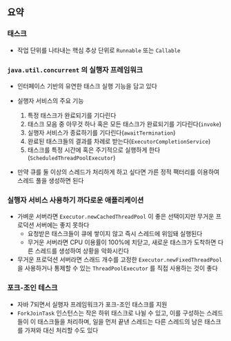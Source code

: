 ## 요약

### 태스크
- 작업 단위를 나타내는 핵심 추상 단위로 `Runnable` 또는 `Callable` 

### `java.util.concurrent` 의 실행자 프레임워크
- 인터페이스 기반의 유연한 태스크 실행 기능을 담고 있다 
- 실행자 서비스의 주요 기능 
    1. 특정 태스크가 완료되기를 기다린다
    1. 태스크 모음 중 아무것 하나 혹은 모든 태스크가 완료되기를 기다린다(`invoke`)
    1. 실행자 서비스가 종료하기를 기다린다(`awaitTermination`)
    1. 완료된 태스크들의 결과를 차례로 받는다(`ExecutorCompletionService`)
    1. 태스크를 특정 시간에 혹은 주기적으로 실행하게 한다(`ScheduledThreadPoolExecutor`)


- 만약 큐를 둘 이상의 스레드가 처리하게 하고 싶다면 가른 정적 팩터리를 이용하여 스레드 풀을 생성하면 된다

### 실행자 서비스 사용하기 까다로운 애플리케이션
- 가벼운 서버라면 `Executor.newCachedThreadPool` 이 좋은 선택이지만 무거운 프로덕션 서버에는 좋지 못하다 
    - 요청받은 태스크들이 큐에 쌓이지 않고 즉시 스레드에 위임돼 실행된다
    - 무거운 서버라면 CPU 이용률이 100%에 치닫고, 새로운 태스크가 도착하면 다른 스레드를 생성하여 상황을 악화시킨다
- 무거운 프로덕션 서버라면 스래드 개수를 고정한 `Executor.newFixedThreadPool` 을 사용하거나 통제할 수 있는 `ThreadPoolExecutor`
를 직접 사용하는 것이 좋다 

### 포크-조인 테스크
- 자바 7되면서 실행자 프레임워크가 포크-조인 태스크를 지원
- `ForkJoinTask` 인스턴스는 작은 하위 태스크로 나뉠 수 있고, 이를 구성하는 스레드들이 이 태스크들을 처리하며, 일을 먼저 끝낸 스레드는 다른 스레드의 남은 태스크를 가져와 대신 처리할 수도 있다 